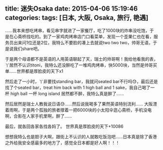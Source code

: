 title: 迷失Osaka
date: 2015-04-06 15:19:46
categories:
tags: [日本, 大阪, Osaka, 旅行, 艳遇]
---
……我本来想吃烤串，看见串字就进了一家餐厅，吃了1000块的炸串没吃饱，于是在心斋桥找吃的。到了一家鸡肉烤串店门口看菜单，发现一个歪果仁也在看，服务员出来问1位还是2位，我特么不要脸的凑上去就说two two two，帅哥无语，于是说我们share吧。

于是两个母语都不是英语的人用英语聊起了天，瑞士的帅哥啊！我给他看我的表，丫居然不认识titoni，我特么还没醉吃了一堆鸡肉烤串，快5000块，当然是帅哥买单……世界都是厚脸皮的天下x1

然后走了一小时，丫非要找standing bar，我就问seated bar不行吗😓，最后还是找了个seated  bar，treat him back with 1 high ball and 1 sake，我自己喝了一杯 high ball 一杯 long island 居然都不醉，我特么真是醉了……

然后居然是瑞士人教我说日语😓……然后说我喝多了果然英语特别流利……
大阪漂着雨啊，于是两个孤独的旅者撑着一把6000块的小太阳伞逛心斋桥，手机没电啊，合影在人家手机里啊，醉了……

最后，就各回各家各找各妈了。
世界真是厚脸皮的天下+10086

想想我特么也是胆子大啊，跟街上不认识的人就敢吃饭泡吧……日本真是除了香港之外给我安全感最多的地方了，感觉全日本都是好人啊！！！



